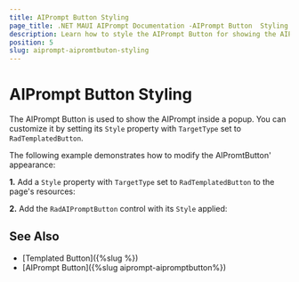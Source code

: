 ```yaml
---
title: AIPrompt Button Styling
page_title: .NET MAUI AIPrompt Documentation -AIPrompt Button  Styling
description: Learn how to style the AIPrompt Button for showing the AIPrompt inside a popup in the Telerik .NET MAUI AIPrompt control.
position: 5
slug: aiprompt-aipromtbuton-styling
---
```


# AIPrompt Button Styling

The AIPrompt Button is used to show the AIPrompt inside a popup. You can customize it by setting its `Style` property with `TargetType` set to `RadTemplatedButton`.

The following example demonstrates how to modify the AIPromtButton' appearance:

**1.** Add a `Style` property with `TargetType` set to `RadTemplatedButton` to the page's resources:

<snippet id='aiprompt-airpromtbutton-style'/>

**2.** Add the `RadAIPromptButton` control with its `Style` applied:

<snippet id='aiprompt-airpromtbutton-style-xaml'/>

## See Also

- [Templated Button]({%slug %})
- [AIPrompt Button]({%slug aiprompt-aipromptbutton%})
